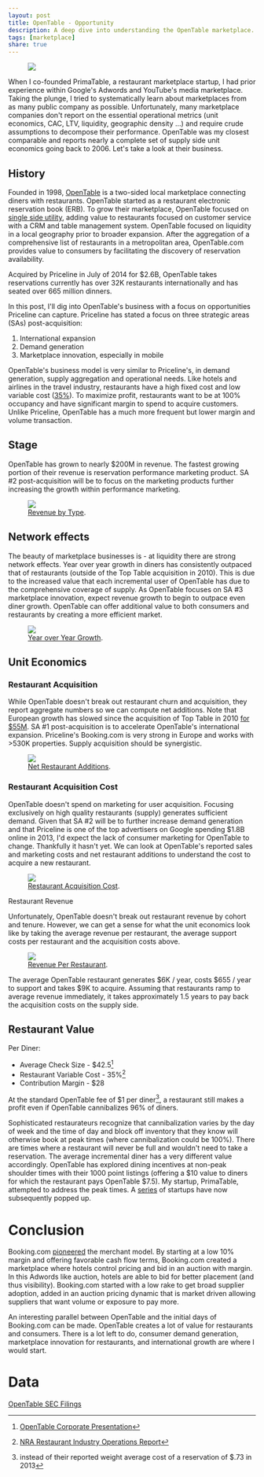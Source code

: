 ```yaml
---
layout: post
title: OpenTable - Opportunity
description: A deep dive into understanding the OpenTable marketplace.
tags: [marketplace]
share: true
---
```


<figure>
  <img src="{{ site.url }}/images/opentable.jpg" />
</figure>

When I co-founded PrimaTable, a restaurant marketplace startup, I had prior experience within Google's Adwords and YouTube's media marketplace.  Taking the plunge, I tried to systematically learn about marketplaces from as many public company as possible.  Unfortunately, many marketplace companies don't report on the essential operational metrics (unit economics, CAC, LTV, liquidity, geographic density ...) and require crude assumptions to decompose their performance.  OpenTable was my closest comparable and reports nearly a complete set of supply side unit economics going back to 2006.  Let's take a look at their business.

## History

Founded in 1998, [OpenTable](http://www.opentable.com/) is a two-sided local marketplace connecting diners with restaurants.  OpenTable started as a restaurant electronic reservation book (ERB).  To grow their marketplace, OpenTable focused on [single side utility](http://correlatedcausation.com/marketplace-liquidity/), adding value to restaurants focused on customer service with a CRM and table management system.  OpenTable focused on liquidity in a local geography prior to broader expansion.  After the aggregation of a comprehensive list of restaurants in a metropolitan area, OpenTable.com provides value to consumers by facilitating the discovery of reservation availability.

Acquired by Priceline in July of 2014 for $2.6B, OpenTable takes reservations currently has over 32K restaurants internationally and has seated over 665 million dinners.

In this post, I'll dig into OpenTable's business with a focus on opportunities Priceline can capture.  Priceline has stated a focus on three strategic areas (SAs) post-acquisition:

1. International expansion
2. Demand generation
3. Marketplace innovation, especially in mobile

OpenTable's business model is very similar to Priceline's, in demand generation, supply aggregation and operational needs.  Like hotels and airlines in the travel industry, restaurants have a high fixed cost and low variable cost ([35%](http://www.restaurant.org/News-Research/Research/Operations-Report)).  To maximize profit, restaurants want to be at 100% occupancy and have significant margin to spend to acquire customers.  Unlike Priceline, OpenTable has a much more frequent but lower margin and volume transaction.

## Stage

OpenTable has grown to nearly $200M in revenue. The fastest growing portion of their revenue is reservation performance marketing product.  SA #2 post-acquisition will be to focus on the marketing products further increasing the growth within performance marketing.

<figure>
  <a href="{{ site.url }}/images/marketplace/opentable/rev by type.png"><img src="{{ site.url }}/images/marketplace/opentable/rev by type.png" /></a>
  <figcaption><a href="{{ site.url }}/images/marketplace/opentable/rev by type.png" title="Revenue by Type">Revenue by Type</a>.</figcaption>
</figure>

## Network effects

The beauty of marketplace businesses is - at liquidity there are strong network effects.  Year over year growth in diners has consistently outpaced that of restaurants (outside of the Top Table acquisition in 2010).  This is due to the increased value that each incremental user of OpenTable has due to the comprehensive coverage of supply.  As OpenTable focuses on SA #3 marketplace innovation, expect revenue growth to begin to outpace even diner growth.  OpenTable can offer additional value to both consumers and restaurants by creating a more efficient market.

<figure>
  <a href="{{ site.url }}/images/marketplace/opentable/rev by type.png"><img src="{{ site.url }}/images/marketplace/opentable/yoy growth.png" /></a>
  <figcaption><a href="{{ site.url }}/images/marketplace/opentable/yoy growth.png" title="Year over Year Growth">Year over Year Growth</a>.</figcaption>
</figure>

## Unit Economics

### Restaurant Acquisition

While OpenTable doesn't break out restaurant churn and acquisition, they report aggregate numbers so we can compute net additions.  Note that European growth has slowed since the acquisition of Top Table in 2010 [for $55M](http://gigaom.com/2010/09/15/opentable-buys-toptable-com-for-55-million/).  SA #1 post-acquisition is to accelerate OpenTable's international expansion.  Priceline's Booking.com is very strong in Europe and works with >530K properties.  Supply acquisition should be synergistic.

<figure>
  <a href="{{ site.url }}/images/marketplace/opentable/net restaurant adds.png"><img src="{{ site.url }}/images/marketplace/opentable/net restaurant adds.png" /></a>
  <figcaption><a href="{{ site.url }}/images/marketplace/opentable/net restaurant adds.png" title="Net Restaurant Additions">Net Restaurant Additions</a>.</figcaption>
</figure>

### Restaurant Acquisition Cost

OpenTable doesn't spend on marketing for user acquisition. Focusing exclusively on high quality restaurants (supply)  generates sufficient demand.  Given that SA #2 will be to further increase demand generation and that Priceline is one of the top advertisers on Google spending $1.8B online in 2013, I'd expect the lack of consumer marketing for OpenTable to change.  Thankfully it hasn't yet.  We can look at OpenTable's reported sales and marketing costs and net restaurant additions to understand the cost to acquire a new restaurant.

<figure>
  <a href="{{ site.url }}/images/marketplace/opentable/restaurant cac.png"><img src="{{ site.url }}/images/marketplace/opentable/restaurant cac.png" /></a>
  <figcaption><a href="{{ site.url }}/images/marketplace/opentable/restaurant cac.png" title="Restaurant Acquisition Cost">Restaurant Acquisition Cost</a>.</figcaption>
</figure>

Restaurant Revenue

Unfortunately, OpenTable doesn't break out restaurant revenue by cohort and tenure.  However, we can get a sense for what the unit economics look like by taking the average revenue per restaurant, the average support costs per restaurant and the acquisition costs above.

<figure>
  <a href="{{ site.url }}/images/marketplace/opentable/rev per restaurant.png"><img src="{{ site.url }}/images/marketplace/opentable/rev per restaurant.png" /></a>
  <figcaption><a href="{{ site.url }}/images/marketplace/opentable/rev per restaurant.png" title="Revenue Per Restaurant">Revenue Per Restaurant</a>.</figcaption>
</figure>

The average OpenTable restaurant generates $6K / year, costs $655 / year to support and takes $9K to acquire.  Assuming that restaurants ramp to average revenue immediately, it takes approximately 1.5 years to pay back the acquisition costs on the supply side.

## Restaurant Value

Per Diner:

*   Average Check Size  - $42.5[^1]
*   Restaurant Variable Cost - 35%[^2]
*   Contribution Margin - $28

At the standard OpenTable fee of $1 per diner[^3], a restaurant still makes a profit even if OpenTable cannibalizes 96% of diners.

Sophisticated restaurateurs recognize that cannibalization varies by the day of week and the time of day and block off inventory that they know will otherwise book at peak times (where cannibalization could be 100%).  There are times where a restaurant will never be full and wouldn't need to take a reservation.  The average incremental diner has a very different value accordingly.  OpenTable has explored dining incentives at non-peak shoulder times with their 1000 point listings (offering a $10 value to diners for which the restaurant pays OpenTable $7.5).  My startup, PrimaTable, attempted to address the peak times.  A [series](http://fortune.com/2014/09/03/opentable-dinematic-tablesweep-restaurant-reservation-service/) of startups have now subsequently popped up.

# Conclusion

Booking.com [pioneered](http://skift.com/2012/06/25/how-booking-com-conquered-world/) the merchant model.  By  starting at a low 10% margin and offering favorable cash flow terms, Booking.com created a marketplace where hotels control pricing and bid in an auction with margin.  In this Adwords like auction, hotels are able to bid for better placement (and thus visibility).  Booking.com started with a low rake to get broad supplier adoption, added in an auction pricing dynamic that is market driven allowing suppliers that want volume or exposure to pay more.

An interesting parallel between OpenTable and the initial days of Booking.com can be made.  OpenTable creates a lot of value for restaurants and consumers.  There is a lot left to do, consumer demand generation, marketplace innovation for restaurants, and international growth are where I would start.

# Data

[OpenTable SEC Filings](http://investors.opentable.com/sec.cfm?view=all)

[^1]: [OpenTable Corporate Presentation](http://files.shareholder.com/downloads/ABEA-2TKK09/0x0x750629/09e2ff42-91ea-4b5f-845e-350faecc8fd0/OpenTable%20Corporate%20Presentation%20(Q1%202014)%20FINAL.pdf)
[^2]: [NRA Restaurant Industry Operations Report](http://imis.restaurant.org/store/detail.aspx?id=OPSRPT2013)
[^3]: instead of their reported weight average cost of a reservation of $.73 in 2013




